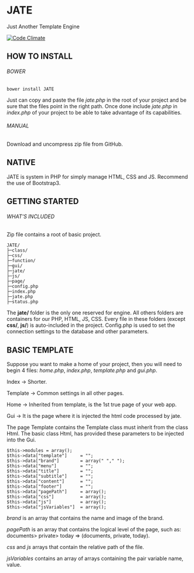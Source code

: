 # JATE
Just Another Template Engine

[![Code Climate](https://codeclimate.com/repos/56967a41b175617550007660/badges/345708f215bf82bc7fdf/gpa.svg)](https://codeclimate.com/repos/56967a41b175617550007660/feed)
## HOW TO INSTALL
###### BOWER
```
bower install JATE
```
Just can copy and paste the file _jate.php_ in the root of your project and be sure that the files point in the right path. Once done include _jate.php_ in _index.php_ of your project to be able to take advantage of its capabilities.
###### MANUAL
Download and uncompress zip file from GitHub.
## NATIVE
JATE is system in PHP for simply manage HTML, CSS and JS.
Recommend the use of Bootstrap3.


## GETTING STARTED
###### WHAT'S INCLUDED
Zip file contains a root of basic project.
```
JATE/
├─class/
├─css/
├─function/
├─gui/
├─jate/
├─js/
├─page/
├─config.php
├─index.php
├─jate.php
├─status.php
```
The **jate/** folder is the only one reserved for engine.
All others folders are containers for our PHP, HTML, JS, CSS.
Every file in these folders (except **css/**, **js/**) is auto-included in the project.
Config.php is used to set the connection settings to the database and other parameters.

## BASIC TEMPLATE
Suppose you want to make a home of your project,
then you will need to begin 4 files:
_home.php_, _index.php_, _template.php_ and _gui.php_.

Index -> Shorter.

Template -> Common settings in all other pages.

Home -> Inherited from template, is the 1st true page of your web app.

Gui -> It is the page where it is injected the html code processed by jate.


The page Template contains the Template class must inherit from the class Html.
The basic class Html, has provided these parameters to be injected into the Gui.
```
$this->modules = array();
$this->data["template"]     = "";
$this->data["brand"]        = array(" "," ");
$this->data["menu"]         = "";
$this->data["title"]        = "";
$this->data["subtitle"]     = "";
$this->data["content"]      = "";
$this->data["footer"]       = "";
$this->data["pagePath"]     = array();
$this->data["css"]          = array();
$this->data["js"]           = array();
$this->data["jsVariables"]  = array();
```
_brand_ is an array that contains the name and image of the brand.

_pagePath_ is an array that contains the logical level of the page, such as: documents> private> today => (documents, private, today).

_css_ and _js_ arrays that contain the relative path of the file.

_jsVariables_ contains an array of arrays containing the pair variable name, value.
